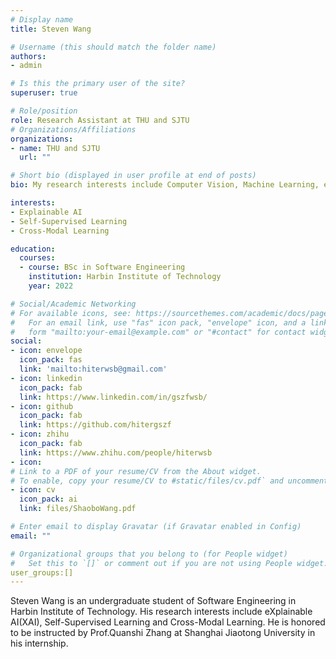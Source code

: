 ```yaml
---
# Display name
title: Steven Wang

# Username (this should match the folder name)
authors:
- admin

# Is this the primary user of the site?
superuser: true

# Role/position
role: Research Assistant at THU and SJTU
# Organizations/Affiliations
organizations:
- name: THU and SJTU
  url: ""

# Short bio (displayed in user profile at end of posts)
bio: My research interests include Computer Vision, Machine Learning, especially on eXplainable AI(XAI), Self-Supervised Learning and Cross-Modal Learning.

interests:
- Explainable AI
- Self-Supervised Learning
- Cross-Modal Learning

education:
  courses:
  - course: BSc in Software Engineering
    institution: Harbin Institute of Technology
    year: 2022

# Social/Academic Networking
# For available icons, see: https://sourcethemes.com/academic/docs/page-builder/#icons
#   For an email link, use "fas" icon pack, "envelope" icon, and a link in the
#   form "mailto:your-email@example.com" or "#contact" for contact widget.
social:
- icon: envelope
  icon_pack: fas
  link: 'mailto:hiterwsb@gmail.com'
- icon: linkedin
  icon_pack: fab
  link: https://www.linkedin.com/in/gszfwsb/
- icon: github
  icon_pack: fab
  link: https://github.com/hitergszf
- icon: zhihu
  icon_pack: fab
  link: https://www.zhihu.com/people/hiterwsb
- icon: 
# Link to a PDF of your resume/CV from the About widget.
# To enable, copy your resume/CV to #static/files/cv.pdf` and uncomment the lines below.
- icon: cv
  icon_pack: ai
  link: files/ShaoboWang.pdf

# Enter email to display Gravatar (if Gravatar enabled in Config)
email: ""

# Organizational groups that you belong to (for People widget)
#   Set this to `[]` or comment out if you are not using People widget.
user_groups:[]
---
```


Steven Wang is an undergraduate student of Software Engineering in Harbin Institute of Technology. His research interests include eXplainable AI(XAI), Self-Supervised Learning and Cross-Modal Learning. He is honored to be instructed by Prof.Quanshi Zhang at Shanghai Jiaotong University in his internship.
